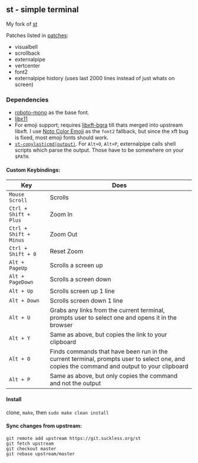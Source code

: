 ## st - simple terminal

My fork of [st](https://st.suckless.org/)

Patches listed in [patches](./patches):

* visualbell
* scrollback
* externalpipe
* vertcenter
* font2
* externalpipe history (uses last 2000 lines instead of just whats on screen)

### Dependencies

* [roboto-mono](https://www.archlinux.org/packages/community/any/ttf-roboto-mono/) as the base font.
* [libx11](https://www.archlinux.org/packages/extra/x86_64/libx11/)
* For emoji support; requires [libxft-bgra](https://aur.archlinux.org/packages/libxft-bgra/) till thats merged into upstream libxft. I use [Noto Color Emoji](https://www.archlinux.org/packages/extra/any/noto-fonts-emoji/) as the `font2` fallback, but since the xft bug is fixed, most emoji fonts should work.
* [`st-copylast(cmd|output)`](https://github.com/seanbreckenridge/dotfiles/tree/master/.scripts/system). For `Alt+O`, `Alt+P`, externalpipe calls shell scripts which parse the output. Those have to be somewhere on your `$PATH`.

#### Custom Keybindings:

Key | Does
--- | ---
`Mouse Scroll` | Scrolls
`Ctrl + Shift + Plus` | Zoom In
`Ctrl + Shift + Minus` | Zoom Out
`Ctrl + Shift + 0` | Reset Zoom
`Alt + PageUp` | Scrolls a screen up
`Alt + PageDown` | Scrolls a screen down
`Alt + Up` | Scrolls screen up 1 line
`Alt + Down` | Scrolls screen down 1 line
`Alt + U` | Grabs any links from the current terminal, prompts user to select one and opens it in the browser
`Alt + Y` | Same as above, but copies the link to your clipboard
`Alt + O` | Finds commands that have been run in the current terminal, prompts user to select one, and copies the command and output to your clipboard
`Alt + P` | Same as above, but only copies the command and not the output

#### Install

clone, `make`, then `sudo make clean install`

#### Sync changes from upstream:

```
git remote add upstream https://git.suckless.org/st
git fetch upstream
git checkout master
git rebase upstream/master
```
